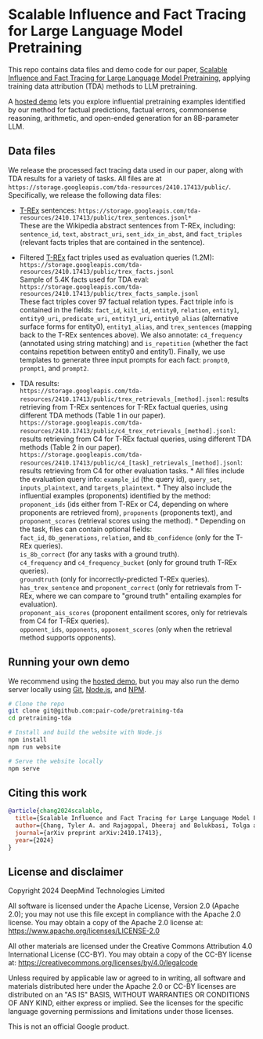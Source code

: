 # Scalable Influence and Fact Tracing for Large Language Model Pretraining

This repo contains data files and demo code for our paper,
[Scalable Influence and Fact Tracing for Large Language Model Pretraining][tda-paper],
applying training data attribution (TDA) methods to LLM pretraining.

A [hosted demo][tda-demo] lets you explore influential pretraining examples
identified by our method for factual predictions, factual errors, commonsense
reasoning, arithmetic, and open-ended generation for an 8B-parameter LLM.

## Data files

We release the processed fact tracing data used in our paper, along with TDA
results for a variety of tasks. All files are at
`https://storage.googleapis.com/tda-resources/2410.17413/public/`. Specifically,
we release the following data files:

* [T-REx][trex] sentences:
`https://storage.googleapis.com/tda-resources/2410.17413/public/trex_sentences.jsonl*`<br>
These are the Wikipedia abstract sentences from T-REx, including:
`sentence_id`, `text`, `abstract_uri`, `sent_idx_in_abst`, and `fact_triples`
(relevant facts triples that are contained in the sentence).

* Filtered [T-REx][trex] fact triples used as evaluation queries (1.2M):
`https://storage.googleapis.com/tda-resources/2410.17413/public/trex_facts.jsonl`<br>
Sample of 5.4K facts used for TDA eval:
`https://storage.googleapis.com/tda-resources/2410.17413/public/trex_facts_sample.jsonl`<br>
These fact triples cover 97 factual
relation types. Fact triple info is contained in the fields:
`fact_id`, `kilt_id`, `entity0`, `relation`, `entity1`, `entity0_uri`,
`predicate_uri`, `entity1_uri`, `entity0_alias` (alternative surface forms for
entity0), `entity1_alias`, and `trex_sentences` (mapping back to the T-REx
sentences above).
We also annotate: `c4_frequency` (annotated using string matching) and
`is_repetition` (whether the fact contains repetition between entity0 and
entity1).
Finally, we use templates to generate three input prompts for each fact:
`prompt0`, `prompt1`, and `prompt2`.

* TDA results:<br>
`https://storage.googleapis.com/tda-resources/2410.17413/public/trex_retrievals_[method].jsonl`:
results retrieving from T-REx sentences for T-REx
factual queries, using different TDA methods (Table 1 in our paper).<br>
`https://storage.googleapis.com/tda-resources/2410.17413/public/c4_trex_retrievals_[method].jsonl`:
results retrieving from C4 for T-REx
factual queries, using different TDA methods (Table 2 in our paper).<br>
`https://storage.googleapis.com/tda-resources/2410.17413/public/c4_[task]_retrievals_[method].jsonl`: results retrieving from C4 for other evaluation
tasks.
      * All files include the evaluation query info: `example_id` (the query
      id), `query_set`, `inputs_plaintext`, and `targets_plaintext`.
      * They also include the influential examples (proponents) identified by
      the method: `proponent_ids` (ids either from T-REx or C4, depending on
      where proponents are retrieved from), `proponents` (proponents text),
      and `proponent_scores` (retrieval scores using the method).
      * Depending on the task, files can contain optional fields:<br>
      `fact_id`, `8b_generations`, `relation`, and `8b_confidence` (only for
      the T-REx queries).<br>
      `is_8b_correct` (for any tasks with a ground truth).<br>
      `c4_frequency` and `c4_frequency_bucket` (only for ground truth T-REx
      queries).<br>
      `groundtruth` (only for incorrectly-predicted T-REx queries).<br>
      `has_trex_sentence` and `proponent_correct` (only for retrievals from
      T-REx, where we can compare to "ground truth" entailing examples for
      evaluation).<br>
      `proponent_ais_scores` (proponent entailment scores, only for retrievals from C4 for T-REx
      queries).<br>
      `opponent_ids`, `opponents`, `opponent_scores` (only when the retrieval
      method supports opponents).

## Running your own demo

We recommend using the [hosted demo][tda-demo], but you may also run the demo
server locally using [Git][git], [Node.js][nodejs], and [NPM][npm].

```sh
# Clone the repo
git clone git@github.com:pair-code/pretraining-tda
cd pretraining-tda

# Install and build the website with Node.js
npm install
npm run website

# Serve the website locally
npm serve
```

## Citing this work

```bibtex
@article{chang2024scalable,
  title={Scalable Influence and Fact Tracing for Large Language Model Pretraining},
  author={Chang, Tyler A. and Rajagopal, Dheeraj and Bolukbasi, Tolga and Dixon, Lucas and Tenney, Ian},
  journal={arXiv preprint arXiv:2410.17413},
  year={2024}
}
```

## License and disclaimer

Copyright 2024 DeepMind Technologies Limited

All software is licensed under the Apache License, Version 2.0 (Apache 2.0);
you may not use this file except in compliance with the Apache 2.0 license.
You may obtain a copy of the Apache 2.0 license at:
https://www.apache.org/licenses/LICENSE-2.0

All other materials are licensed under the Creative Commons Attribution 4.0
International License (CC-BY). You may obtain a copy of the CC-BY license at:
https://creativecommons.org/licenses/by/4.0/legalcode

Unless required by applicable law or agreed to in writing, all software and
materials distributed here under the Apache 2.0 or CC-BY licenses are
distributed on an "AS IS" BASIS, WITHOUT WARRANTIES OR CONDITIONS OF ANY KIND,
either express or implied. See the licenses for the specific language governing
permissions and limitations under those licenses.

This is not an official Google product.

[git]: https://git-scm.com/
[nodejs]: https://nodejs.org/
[npm]: https://www.npmjs.com/
[tda-demo]: https://pair-code.github.io/pretraining-tda/demo
[tda-paper]: https://arxiv.org/abs/2410.17413
[trex]: https://hadyelsahar.github.io/t-rex/
